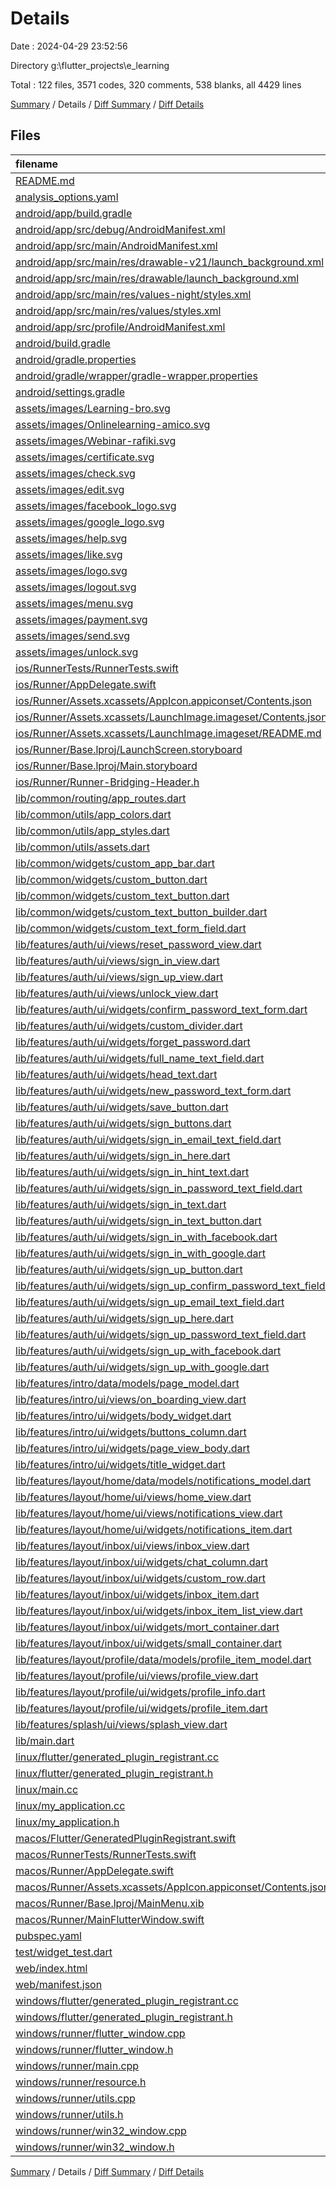 # Details

Date : 2024-04-29 23:52:56

Directory g:\\flutter_projects\\e_learning

Total : 122 files,  3571 codes, 320 comments, 538 blanks, all 4429 lines

[Summary](results.md) / Details / [Diff Summary](diff.md) / [Diff Details](diff-details.md)

## Files
| filename | language | code | comment | blank | total |
| :--- | :--- | ---: | ---: | ---: | ---: |
| [README.md](/README.md) | Markdown | 10 | 0 | 7 | 17 |
| [analysis_options.yaml](/analysis_options.yaml) | YAML | 3 | 22 | 4 | 29 |
| [android/app/build.gradle](/android/app/build.gradle) | Gradle | 51 | 5 | 12 | 68 |
| [android/app/src/debug/AndroidManifest.xml](/android/app/src/debug/AndroidManifest.xml) | XML | 3 | 4 | 1 | 8 |
| [android/app/src/main/AndroidManifest.xml](/android/app/src/main/AndroidManifest.xml) | XML | 33 | 11 | 1 | 45 |
| [android/app/src/main/res/drawable-v21/launch_background.xml](/android/app/src/main/res/drawable-v21/launch_background.xml) | XML | 4 | 7 | 2 | 13 |
| [android/app/src/main/res/drawable/launch_background.xml](/android/app/src/main/res/drawable/launch_background.xml) | XML | 4 | 7 | 2 | 13 |
| [android/app/src/main/res/values-night/styles.xml](/android/app/src/main/res/values-night/styles.xml) | XML | 9 | 9 | 1 | 19 |
| [android/app/src/main/res/values/styles.xml](/android/app/src/main/res/values/styles.xml) | XML | 9 | 9 | 1 | 19 |
| [android/app/src/profile/AndroidManifest.xml](/android/app/src/profile/AndroidManifest.xml) | XML | 3 | 4 | 1 | 8 |
| [android/build.gradle](/android/build.gradle) | Gradle | 16 | 0 | 3 | 19 |
| [android/gradle.properties](/android/gradle.properties) | Properties | 3 | 0 | 1 | 4 |
| [android/gradle/wrapper/gradle-wrapper.properties](/android/gradle/wrapper/gradle-wrapper.properties) | Properties | 5 | 0 | 1 | 6 |
| [android/settings.gradle](/android/settings.gradle) | Gradle | 22 | 0 | 5 | 27 |
| [assets/images/Learning-bro.svg](/assets/images/Learning-bro.svg) | XML | 1 | 0 | 0 | 1 |
| [assets/images/Onlinelearning-amico.svg](/assets/images/Onlinelearning-amico.svg) | XML | 1 | 0 | 0 | 1 |
| [assets/images/Webinar-rafiki.svg](/assets/images/Webinar-rafiki.svg) | XML | 1 | 0 | 1 | 2 |
| [assets/images/certificate.svg](/assets/images/certificate.svg) | XML | 3 | 0 | 1 | 4 |
| [assets/images/check.svg](/assets/images/check.svg) | XML | 19 | 0 | 1 | 20 |
| [assets/images/edit.svg](/assets/images/edit.svg) | XML | 3 | 0 | 1 | 4 |
| [assets/images/facebook_logo.svg](/assets/images/facebook_logo.svg) | XML | 4 | 0 | 1 | 5 |
| [assets/images/google_logo.svg](/assets/images/google_logo.svg) | XML | 7 | 0 | 1 | 8 |
| [assets/images/help.svg](/assets/images/help.svg) | XML | 3 | 0 | 1 | 4 |
| [assets/images/like.svg](/assets/images/like.svg) | XML | 31 | 0 | 1 | 32 |
| [assets/images/logo.svg](/assets/images/logo.svg) | XML | 32 | 0 | 1 | 33 |
| [assets/images/logout.svg](/assets/images/logout.svg) | XML | 3 | 0 | 1 | 4 |
| [assets/images/menu.svg](/assets/images/menu.svg) | XML | 17 | 0 | 1 | 18 |
| [assets/images/payment.svg](/assets/images/payment.svg) | XML | 3 | 0 | 1 | 4 |
| [assets/images/send.svg](/assets/images/send.svg) | XML | 3 | 0 | 1 | 4 |
| [assets/images/unlock.svg](/assets/images/unlock.svg) | XML | 1 | 0 | 0 | 1 |
| [ios/RunnerTests/RunnerTests.swift](/ios/RunnerTests/RunnerTests.swift) | Swift | 7 | 2 | 4 | 13 |
| [ios/Runner/AppDelegate.swift](/ios/Runner/AppDelegate.swift) | Swift | 12 | 0 | 2 | 14 |
| [ios/Runner/Assets.xcassets/AppIcon.appiconset/Contents.json](/ios/Runner/Assets.xcassets/AppIcon.appiconset/Contents.json) | JSON | 122 | 0 | 1 | 123 |
| [ios/Runner/Assets.xcassets/LaunchImage.imageset/Contents.json](/ios/Runner/Assets.xcassets/LaunchImage.imageset/Contents.json) | JSON | 23 | 0 | 1 | 24 |
| [ios/Runner/Assets.xcassets/LaunchImage.imageset/README.md](/ios/Runner/Assets.xcassets/LaunchImage.imageset/README.md) | Markdown | 3 | 0 | 2 | 5 |
| [ios/Runner/Base.lproj/LaunchScreen.storyboard](/ios/Runner/Base.lproj/LaunchScreen.storyboard) | XML | 36 | 1 | 1 | 38 |
| [ios/Runner/Base.lproj/Main.storyboard](/ios/Runner/Base.lproj/Main.storyboard) | XML | 25 | 1 | 1 | 27 |
| [ios/Runner/Runner-Bridging-Header.h](/ios/Runner/Runner-Bridging-Header.h) | C++ | 1 | 0 | 1 | 2 |
| [lib/common/routing/app_routes.dart](/lib/common/routing/app_routes.dart) | Dart | 80 | 1 | 3 | 84 |
| [lib/common/utils/app_colors.dart](/lib/common/utils/app_colors.dart) | Dart | 10 | 0 | 2 | 12 |
| [lib/common/utils/app_styles.dart](/lib/common/utils/app_styles.dart) | Dart | 116 | 4 | 22 | 142 |
| [lib/common/utils/assets.dart](/lib/common/utils/assets.dart) | Dart | 20 | 34 | 19 | 73 |
| [lib/common/widgets/custom_app_bar.dart](/lib/common/widgets/custom_app_bar.dart) | Dart | 48 | 0 | 6 | 54 |
| [lib/common/widgets/custom_button.dart](/lib/common/widgets/custom_button.dart) | Dart | 38 | 0 | 3 | 41 |
| [lib/common/widgets/custom_text_button.dart](/lib/common/widgets/custom_text_button.dart) | Dart | 42 | 0 | 4 | 46 |
| [lib/common/widgets/custom_text_button_builder.dart](/lib/common/widgets/custom_text_button_builder.dart) | Dart | 152 | 0 | 9 | 161 |
| [lib/common/widgets/custom_text_form_field.dart](/lib/common/widgets/custom_text_form_field.dart) | Dart | 94 | 0 | 8 | 102 |
| [lib/features/auth/ui/views/reset_password_view.dart](/lib/features/auth/ui/views/reset_password_view.dart) | Dart | 36 | 0 | 4 | 40 |
| [lib/features/auth/ui/views/sign_in_view.dart](/lib/features/auth/ui/views/sign_in_view.dart) | Dart | 54 | 0 | 4 | 58 |
| [lib/features/auth/ui/views/sign_up_view.dart](/lib/features/auth/ui/views/sign_up_view.dart) | Dart | 57 | 0 | 4 | 61 |
| [lib/features/auth/ui/views/unlock_view.dart](/lib/features/auth/ui/views/unlock_view.dart) | Dart | 29 | 0 | 4 | 33 |
| [lib/features/auth/ui/widgets/confirm_password_text_form.dart](/lib/features/auth/ui/widgets/confirm_password_text_form.dart) | Dart | 13 | 0 | 3 | 16 |
| [lib/features/auth/ui/widgets/custom_divider.dart](/lib/features/auth/ui/widgets/custom_divider.dart) | Dart | 39 | 0 | 3 | 42 |
| [lib/features/auth/ui/widgets/forget_password.dart](/lib/features/auth/ui/widgets/forget_password.dart) | Dart | 19 | 0 | 4 | 23 |
| [lib/features/auth/ui/widgets/full_name_text_field.dart](/lib/features/auth/ui/widgets/full_name_text_field.dart) | Dart | 12 | 0 | 3 | 15 |
| [lib/features/auth/ui/widgets/head_text.dart](/lib/features/auth/ui/widgets/head_text.dart) | Dart | 13 | 0 | 3 | 16 |
| [lib/features/auth/ui/widgets/new_password_text_form.dart](/lib/features/auth/ui/widgets/new_password_text_form.dart) | Dart | 13 | 0 | 3 | 16 |
| [lib/features/auth/ui/widgets/save_button.dart](/lib/features/auth/ui/widgets/save_button.dart) | Dart | 12 | 0 | 3 | 15 |
| [lib/features/auth/ui/widgets/sign_buttons.dart](/lib/features/auth/ui/widgets/sign_buttons.dart) | Dart | 33 | 0 | 3 | 36 |
| [lib/features/auth/ui/widgets/sign_in_email_text_field.dart](/lib/features/auth/ui/widgets/sign_in_email_text_field.dart) | Dart | 14 | 0 | 3 | 17 |
| [lib/features/auth/ui/widgets/sign_in_here.dart](/lib/features/auth/ui/widgets/sign_in_here.dart) | Dart | 28 | 0 | 5 | 33 |
| [lib/features/auth/ui/widgets/sign_in_hint_text.dart](/lib/features/auth/ui/widgets/sign_in_hint_text.dart) | Dart | 17 | 0 | 3 | 20 |
| [lib/features/auth/ui/widgets/sign_in_password_text_field.dart](/lib/features/auth/ui/widgets/sign_in_password_text_field.dart) | Dart | 15 | 0 | 3 | 18 |
| [lib/features/auth/ui/widgets/sign_in_text.dart](/lib/features/auth/ui/widgets/sign_in_text.dart) | Dart | 13 | 0 | 3 | 16 |
| [lib/features/auth/ui/widgets/sign_in_text_button.dart](/lib/features/auth/ui/widgets/sign_in_text_button.dart) | Dart | 12 | 0 | 3 | 15 |
| [lib/features/auth/ui/widgets/sign_in_with_facebook.dart](/lib/features/auth/ui/widgets/sign_in_with_facebook.dart) | Dart | 14 | 0 | 3 | 17 |
| [lib/features/auth/ui/widgets/sign_in_with_google.dart](/lib/features/auth/ui/widgets/sign_in_with_google.dart) | Dart | 14 | 0 | 3 | 17 |
| [lib/features/auth/ui/widgets/sign_up_button.dart](/lib/features/auth/ui/widgets/sign_up_button.dart) | Dart | 12 | 0 | 3 | 15 |
| [lib/features/auth/ui/widgets/sign_up_confirm_password_text_field.dart](/lib/features/auth/ui/widgets/sign_up_confirm_password_text_field.dart) | Dart | 13 | 0 | 3 | 16 |
| [lib/features/auth/ui/widgets/sign_up_email_text_field.dart](/lib/features/auth/ui/widgets/sign_up_email_text_field.dart) | Dart | 12 | 0 | 3 | 15 |
| [lib/features/auth/ui/widgets/sign_up_here.dart](/lib/features/auth/ui/widgets/sign_up_here.dart) | Dart | 28 | 0 | 5 | 33 |
| [lib/features/auth/ui/widgets/sign_up_password_text_field.dart](/lib/features/auth/ui/widgets/sign_up_password_text_field.dart) | Dart | 13 | 0 | 3 | 16 |
| [lib/features/auth/ui/widgets/sign_up_with_facebook.dart](/lib/features/auth/ui/widgets/sign_up_with_facebook.dart) | Dart | 14 | 0 | 3 | 17 |
| [lib/features/auth/ui/widgets/sign_up_with_google.dart](/lib/features/auth/ui/widgets/sign_up_with_google.dart) | Dart | 14 | 0 | 3 | 17 |
| [lib/features/intro/data/models/page_model.dart](/lib/features/intro/data/models/page_model.dart) | Dart | 26 | 0 | 4 | 30 |
| [lib/features/intro/ui/views/on_boarding_view.dart](/lib/features/intro/ui/views/on_boarding_view.dart) | Dart | 79 | 2 | 8 | 89 |
| [lib/features/intro/ui/widgets/body_widget.dart](/lib/features/intro/ui/widgets/body_widget.dart) | Dart | 30 | 0 | 3 | 33 |
| [lib/features/intro/ui/widgets/buttons_column.dart](/lib/features/intro/ui/widgets/buttons_column.dart) | Dart | 48 | 0 | 4 | 52 |
| [lib/features/intro/ui/widgets/page_view_body.dart](/lib/features/intro/ui/widgets/page_view_body.dart) | Dart | 27 | 0 | 3 | 30 |
| [lib/features/intro/ui/widgets/title_widget.dart](/lib/features/intro/ui/widgets/title_widget.dart) | Dart | 16 | 0 | 2 | 18 |
| [lib/features/layout/home/data/models/notifications_model.dart](/lib/features/layout/home/data/models/notifications_model.dart) | Dart | 44 | 0 | 3 | 47 |
| [lib/features/layout/home/ui/views/home_view.dart](/lib/features/layout/home/ui/views/home_view.dart) | Dart | 10 | 0 | 3 | 13 |
| [lib/features/layout/home/ui/views/notifications_view.dart](/lib/features/layout/home/ui/views/notifications_view.dart) | Dart | 22 | 0 | 4 | 26 |
| [lib/features/layout/home/ui/widgets/notifications_item.dart](/lib/features/layout/home/ui/widgets/notifications_item.dart) | Dart | 62 | 0 | 2 | 64 |
| [lib/features/layout/inbox/ui/views/inbox_view.dart](/lib/features/layout/inbox/ui/views/inbox_view.dart) | Dart | 48 | 0 | 4 | 52 |
| [lib/features/layout/inbox/ui/widgets/chat_column.dart](/lib/features/layout/inbox/ui/widgets/chat_column.dart) | Dart | 29 | 0 | 2 | 31 |
| [lib/features/layout/inbox/ui/widgets/custom_row.dart](/lib/features/layout/inbox/ui/widgets/custom_row.dart) | Dart | 24 | 0 | 2 | 26 |
| [lib/features/layout/inbox/ui/widgets/inbox_item.dart](/lib/features/layout/inbox/ui/widgets/inbox_item.dart) | Dart | 37 | 0 | 4 | 41 |
| [lib/features/layout/inbox/ui/widgets/inbox_item_list_view.dart](/lib/features/layout/inbox/ui/widgets/inbox_item_list_view.dart) | Dart | 22 | 0 | 2 | 24 |
| [lib/features/layout/inbox/ui/widgets/mort_container.dart](/lib/features/layout/inbox/ui/widgets/mort_container.dart) | Dart | 22 | 0 | 3 | 25 |
| [lib/features/layout/inbox/ui/widgets/small_container.dart](/lib/features/layout/inbox/ui/widgets/small_container.dart) | Dart | 24 | 0 | 3 | 27 |
| [lib/features/layout/profile/data/models/profile_item_model.dart](/lib/features/layout/profile/data/models/profile_item_model.dart) | Dart | 15 | 0 | 4 | 19 |
| [lib/features/layout/profile/ui/views/profile_view.dart](/lib/features/layout/profile/ui/views/profile_view.dart) | Dart | 47 | 0 | 4 | 51 |
| [lib/features/layout/profile/ui/widgets/profile_info.dart](/lib/features/layout/profile/ui/widgets/profile_info.dart) | Dart | 33 | 0 | 3 | 36 |
| [lib/features/layout/profile/ui/widgets/profile_item.dart](/lib/features/layout/profile/ui/widgets/profile_item.dart) | Dart | 36 | 0 | 2 | 38 |
| [lib/features/splash/ui/views/splash_view.dart](/lib/features/splash/ui/views/splash_view.dart) | Dart | 48 | 0 | 7 | 55 |
| [lib/main.dart](/lib/main.dart) | Dart | 22 | 1 | 4 | 27 |
| [linux/flutter/generated_plugin_registrant.cc](/linux/flutter/generated_plugin_registrant.cc) | C++ | 3 | 4 | 5 | 12 |
| [linux/flutter/generated_plugin_registrant.h](/linux/flutter/generated_plugin_registrant.h) | C++ | 5 | 5 | 6 | 16 |
| [linux/main.cc](/linux/main.cc) | C++ | 5 | 0 | 2 | 7 |
| [linux/my_application.cc](/linux/my_application.cc) | C++ | 82 | 17 | 26 | 125 |
| [linux/my_application.h](/linux/my_application.h) | C++ | 7 | 7 | 5 | 19 |
| [macos/Flutter/GeneratedPluginRegistrant.swift](/macos/Flutter/GeneratedPluginRegistrant.swift) | Swift | 6 | 3 | 4 | 13 |
| [macos/RunnerTests/RunnerTests.swift](/macos/RunnerTests/RunnerTests.swift) | Swift | 7 | 2 | 4 | 13 |
| [macos/Runner/AppDelegate.swift](/macos/Runner/AppDelegate.swift) | Swift | 8 | 0 | 2 | 10 |
| [macos/Runner/Assets.xcassets/AppIcon.appiconset/Contents.json](/macos/Runner/Assets.xcassets/AppIcon.appiconset/Contents.json) | JSON | 68 | 0 | 1 | 69 |
| [macos/Runner/Base.lproj/MainMenu.xib](/macos/Runner/Base.lproj/MainMenu.xib) | XML | 343 | 0 | 1 | 344 |
| [macos/Runner/MainFlutterWindow.swift](/macos/Runner/MainFlutterWindow.swift) | Swift | 12 | 0 | 4 | 16 |
| [pubspec.yaml](/pubspec.yaml) | YAML | 32 | 38 | 7 | 77 |
| [test/widget_test.dart](/test/widget_test.dart) | Dart | 14 | 10 | 7 | 31 |
| [web/index.html](/web/index.html) | HTML | 38 | 16 | 6 | 60 |
| [web/manifest.json](/web/manifest.json) | JSON | 35 | 0 | 1 | 36 |
| [windows/flutter/generated_plugin_registrant.cc](/windows/flutter/generated_plugin_registrant.cc) | C++ | 3 | 4 | 5 | 12 |
| [windows/flutter/generated_plugin_registrant.h](/windows/flutter/generated_plugin_registrant.h) | C++ | 5 | 5 | 6 | 16 |
| [windows/runner/flutter_window.cpp](/windows/runner/flutter_window.cpp) | C++ | 49 | 7 | 16 | 72 |
| [windows/runner/flutter_window.h](/windows/runner/flutter_window.h) | C++ | 20 | 5 | 9 | 34 |
| [windows/runner/main.cpp](/windows/runner/main.cpp) | C++ | 30 | 4 | 10 | 44 |
| [windows/runner/resource.h](/windows/runner/resource.h) | C++ | 9 | 6 | 2 | 17 |
| [windows/runner/utils.cpp](/windows/runner/utils.cpp) | C++ | 54 | 2 | 10 | 66 |
| [windows/runner/utils.h](/windows/runner/utils.h) | C++ | 8 | 6 | 6 | 20 |
| [windows/runner/win32_window.cpp](/windows/runner/win32_window.cpp) | C++ | 210 | 24 | 55 | 289 |
| [windows/runner/win32_window.h](/windows/runner/win32_window.h) | C++ | 48 | 31 | 24 | 103 |

[Summary](results.md) / Details / [Diff Summary](diff.md) / [Diff Details](diff-details.md)